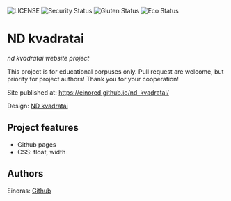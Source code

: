 ![LICENSE](https://img.shields.io/badge/license-ISC-blue.svg?style=flat-square)
![Security Status](https://img.shields.io/security-headers?label=Security&url=https%3A%2F%2Fgithub.com&style=flat-square)
![Gluten Status](https://img.shields.io/badge/Gluten-Free-green.svg)
![Eco Status](https://img.shields.io/badge/ECO-Friendly-green.svg)

# ND kvadratai

_nd kvadratai website project_

This project is for educational porpuses only. Pull request are welcome, but priority for project authors! Thank you for your cooperation!

Site published at: https://einored.github.io/nd_kvadratai/

Design: [ND kvadratai](https://media.discordapp.net/attachments/950296439051911178/951432465568899082/unknown.png?width=631&height=473)

## Project features

-   Github pages
-   CSS: float, width

## Authors

Einoras: [Github](https://github.com/einored)
